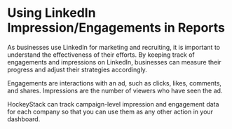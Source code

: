 # Using LinkedIn Impression/Engagements in Reports

As businesses use LinkedIn for marketing and recruiting, it is important to understand the effectiveness of their efforts. By keeping track of engagements and impressions on LinkedIn, businesses can measure their progress and adjust their strategies accordingly.

Engagements are interactions with an ad, such as clicks, likes, comments, and shares. Impressions are the number of viewers who have seen the ad.

HockeyStack can track campaign-level impression and engagement data for each company so that you can use them as any other action in your dashboard.